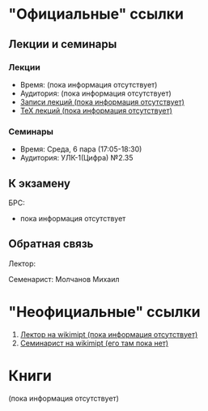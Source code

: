 # "Официальные" ссылки

## Лекции и семинары
### Лекции  
- Время: (пока информация отсутствует)
- Аудитория: (пока информация отсутствует)
- [Записи лекций (пока информация отсутствует)]()
- [ТеХ лекций (пока информация отсутствует)]()

### Семинары  
- Время: Среда, 6 пара (17:05-18:30)
- Аудитория: УЛК-1(Цифра) №2.35

## К экзамену
БРС:  
- пока информация отсутствует

## Обратная связь
Лектор:  

Семенарист: Молчанов Михаил

# "Неофициальные" ссылки
1. [Лектор на wikimipt (пока информация отсутствует)]()  
1. [Семинарист на wikimipt (его там пока нет)]()  

# Книги
(пока информация отсутствует)
